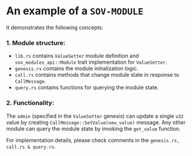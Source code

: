 # An example of a `SOV-MODULE`

It demonstrates the following concepts:

### 1. Module structure:

- `lib.rs` contains `ValueSetter` module definition and `sov_modules_api::Module` trait implementation for `ValueSetter`.
- `genesis.rs` contains the module initialization logic.
- `call.rs` contains methods that change module state in response to `CallMessage`.
- `query.rs` contains functions for querying the module state.

### 2. Functionality:

The `admin` (specified in the `ValueSetter` genesis) can update a single `u32` value by creating `CallMessage::SetValue(new_value)` message. Any other module can query the module state by invoking the `get_value` function.

For implementation details, please check comments in the `genesis.rs, call.rs & query.rs`.